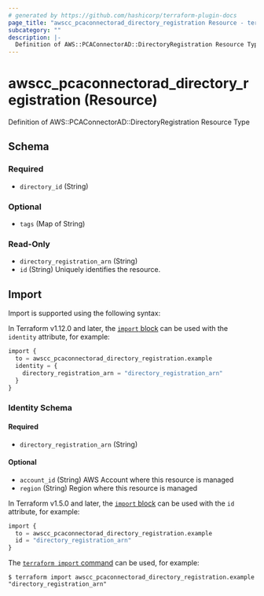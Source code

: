 ```yaml
---
# generated by https://github.com/hashicorp/terraform-plugin-docs
page_title: "awscc_pcaconnectorad_directory_registration Resource - terraform-provider-awscc"
subcategory: ""
description: |-
  Definition of AWS::PCAConnectorAD::DirectoryRegistration Resource Type
---
```


# awscc_pcaconnectorad_directory_registration (Resource)

Definition of AWS::PCAConnectorAD::DirectoryRegistration Resource Type



<!-- schema generated by tfplugindocs -->
## Schema

### Required

- `directory_id` (String)

### Optional

- `tags` (Map of String)

### Read-Only

- `directory_registration_arn` (String)
- `id` (String) Uniquely identifies the resource.

## Import

Import is supported using the following syntax:

In Terraform v1.12.0 and later, the [`import` block](https://developer.hashicorp.com/terraform/language/import) can be used with the `identity` attribute, for example:

```terraform
import {
  to = awscc_pcaconnectorad_directory_registration.example
  identity = {
    directory_registration_arn = "directory_registration_arn"
  }
}
```

<!-- schema generated by tfplugindocs -->
### Identity Schema

#### Required

- `directory_registration_arn` (String)

#### Optional

- `account_id` (String) AWS Account where this resource is managed
- `region` (String) Region where this resource is managed

In Terraform v1.5.0 and later, the [`import` block](https://developer.hashicorp.com/terraform/language/import) can be used with the `id` attribute, for example:

```terraform
import {
  to = awscc_pcaconnectorad_directory_registration.example
  id = "directory_registration_arn"
}
```

The [`terraform import` command](https://developer.hashicorp.com/terraform/cli/commands/import) can be used, for example:

```shell
$ terraform import awscc_pcaconnectorad_directory_registration.example "directory_registration_arn"
```
